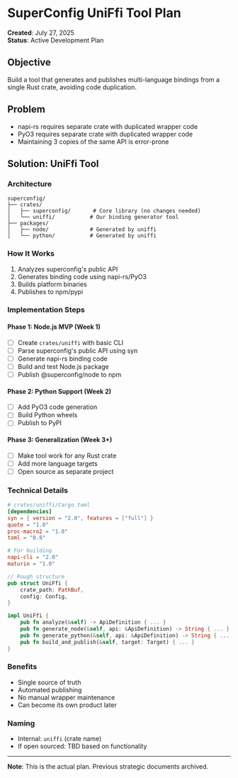 # SuperConfig UniFfi Tool Plan

**Created**: July 27, 2025  
**Status**: Active Development Plan

## Objective
Build a tool that generates and publishes multi-language bindings from a single Rust crate, avoiding code duplication.

## Problem
- napi-rs requires separate crate with duplicated wrapper code
- PyO3 requires separate crate with duplicated wrapper code  
- Maintaining 3 copies of the same API is error-prone

## Solution: UniFfi Tool

### Architecture
```
superconfig/
├── crates/
│   ├── superconfig/       # Core library (no changes needed)
│   └── uniffi/           # Our binding generator tool
├── packages/
│   ├── node/             # Generated by uniffi
│   └── python/           # Generated by uniffi
```

### How It Works
1. Analyzes superconfig's public API
2. Generates binding code using napi-rs/PyO3
3. Builds platform binaries
4. Publishes to npm/pypi

### Implementation Steps

#### Phase 1: Node.js MVP (Week 1)
- [ ] Create `crates/uniffi` with basic CLI
- [ ] Parse superconfig's public API using syn
- [ ] Generate napi-rs binding code
- [ ] Build and test Node.js package
- [ ] Publish @superconfig/node to npm

#### Phase 2: Python Support (Week 2)
- [ ] Add PyO3 code generation
- [ ] Build Python wheels
- [ ] Publish to PyPI

#### Phase 3: Generalization (Week 3+)
- [ ] Make tool work for any Rust crate
- [ ] Add more language targets
- [ ] Open source as separate project

### Technical Details

```toml
# crates/uniffi/Cargo.toml
[dependencies]
syn = { version = "2.0", features = ["full"] }
quote = "1.0"
proc-macro2 = "1.0"
toml = "0.8"

# For building
napi-cli = "2.0"
maturin = "1.0"
```

```rust
// Rough structure
pub struct UniFfi {
    crate_path: PathBuf,
    config: Config,
}

impl UniFfi {
    pub fn analyze(&self) -> ApiDefinition { ... }
    pub fn generate_node(&self, api: &ApiDefinition) -> String { ... }
    pub fn generate_python(&self, api: &ApiDefinition) -> String { ... }
    pub fn build_and_publish(&self, target: Target) { ... }
}
```

### Benefits
- Single source of truth
- Automated publishing
- No manual wrapper maintenance
- Can become its own product later

### Naming
- Internal: `uniffi` (crate name)
- If open sourced: TBD based on functionality

---

**Note**: This is the actual plan. Previous strategic documents archived.